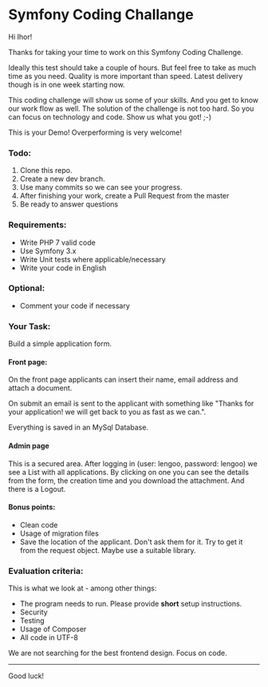# Symfony Coding Challange

Hi Ihor!

Thanks for taking your time to work on this Symfony Coding Challenge.

Ideally this test should take a couple of hours. But feel free to take as much time as you need. Quality is more important than speed. Latest delivery though is in one week starting now.

This coding challenge will show us some of your skills. And you get to know our work flow as well. The solution of the challenge is not too hard. So you can focus on technology and code. Show us what you got! ;-)

This is your Demo! Overperforming is very welcome!

### Todo:

1. Clone this repo.
2. Create a new dev branch.
3. Use many commits so we can see your progress.
4. After finishing your work, create a Pull Request from the master
5. Be ready to answer questions

### Requirements:
* Write PHP 7 valid code
* Use Symfony 3.x
* Write Unit tests where applicable/necessary
* Write your code in English

### Optional:
* Comment your code if necessary

### Your Task:
Build a simple application form. 

#### Front page:
On the front page applicants can insert their name, email address and attach a document.

On submit an email is sent to the applicant with something like "Thanks for your application! we will get back to you as fast as we can.".

Everything is saved in an MySql Database.

#### Admin page
This is a secured area. After logging in (user: lengoo, password: lengoo) we see a List with all applications. By clicking on one you can see the details from the form, the creation time and you download the attachment. And there is a Logout.

#### Bonus points:
* Clean code
* Usage of migration files
* Save the location of the applicant. Don't ask them for it. Try to get it from the request object. Maybe use a suitable library.

### Evaluation criteria:
This is what we look at - among other things:
* The program needs to run. Please provide **short** setup instructions.
* Security
* Testing
* Usage of Composer
* All code in UTF-8

We are not searching for the best frontend design. Focus on code.

---

Good luck!
